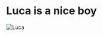 # Luca is a nice boy

![Luca](https://user-images.githubusercontent.com/111591731/186323036-998d2725-d6b5-43a4-a175-151ae426e285.jpeg)
